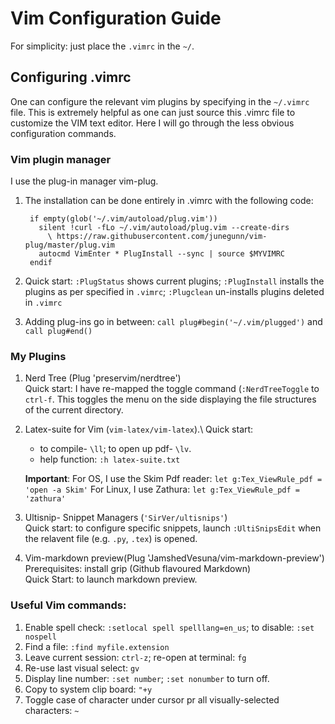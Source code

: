 # Vim Configuration Guide

For simplicity: just place the `.vimrc` in the `~/`.

## Configuring .vimrc
One can configure the relevant vim plugins by specifying in the `~/.vimrc` file. This is extremely helpful as one can just source this .vimrc file to customize the VIM text editor. Here I will go through the less obvious configuration commands. 


### Vim plugin manager

I use the plug-in manager vim-plug.  
1. The installation can be done entirely in .vimrc with the following code:

        
        if empty(glob('~/.vim/autoload/plug.vim'))
          silent !curl -fLo ~/.vim/autoload/plug.vim --create-dirs
            \ https://raw.githubusercontent.com/junegunn/vim-plug/master/plug.vim
          autocmd VimEnter * PlugInstall --sync | source $MYVIMRC
        endif


2. Quick start: ``:PlugStatus`` shows current plugins; `:PlugInstall` installs the plugins as per specified in `.vimrc`; `:Plugclean` un-installs plugins deleted in `.vimrc`
3. Adding plug-ins go in between: ``call plug#begin('~/.vim/plugged')`` and ``call plug#end()``


### My Plugins

1. Nerd Tree (Plug 'preservim/nerdtree')\
   Quick start: I have re-mapped the toggle command (`:NerdTreeToggle` to `ctrl-f`. This toggles the menu on the side displaying the file structures of the current directory.


2. Latex-suite for Vim (`vim-latex/vim-latex`).\ 
    Quick start: 
    - to compile- ``\ll``; to open up pdf- ``\lv``.
    - help function: `:h latex-suite.txt`

    **Important**: 
        For OS, I use the Skim Pdf reader: ``let g:Tex_ViewRule_pdf = 'open -a Skim'``
        For Linux, I use Zathura: ``let g:Tex_ViewRule_pdf = 'zathura'``





2. Ultisnip- Snippet Managers (``'SirVer/ultisnips'``)\
    Quick start: to configure specific snippets, launch ``:UltiSnipsEdit`` when the relavent file (e.g. `.py`, `.tex`) is opened.

3. Vim-markdown preview(Plug 'JamshedVesuna/vim-markdown-preview')\
    Prerequisites: install grip (Github flavoured Markdown)<br/> 
    Quick Start: <C-p> to launch markdown preview.
 
 
### Useful Vim commands:

1. Enable spell check: `:setlocal spell spelllang=en_us`; to disable: `:set nospell`
2. Find a file: `:find myfile.extension`
3. Leave current session: `ctrl-z`; re-open at terminal: `fg`
4. Re-use last visual select: `gv`
5. Display line number: `:set number`; `:set nonumber` to turn off.
6. Copy to system clip board: `"+y` 
7. Toggle case of character under cursor pr all visually-selected characters: `~` 
